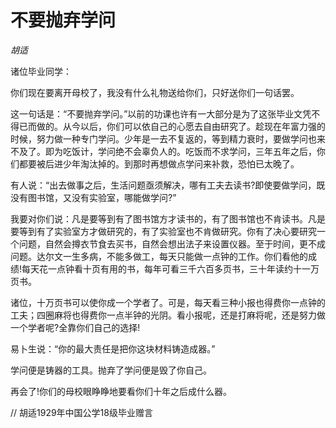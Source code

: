 # 不要抛弃学问

*胡适*

诸位毕业同学：

你们现在要离开母校了，我没有什么礼物送给你们，只好送你们一句话罢。

这一句话是：“不要抛弃学问。”以前的功课也许有一大部分是为了这张毕业文凭不得已而做的。从今以后，你们可以依自己的心愿去自由研究了。趁现在年富力强的时候，努力做一种专门学问。少年是一去不复返的，等到精力衰时，要做学问也来不及了。即为吃饭计，学问绝不会辜负人的。吃饭而不求学问，三年五年之后，你们都要被后进少年淘汰掉的。到那时再想做点学问来补救，恐怕已太晚了。

有人说：“出去做事之后，生活问题亟须解决，哪有工夫去读书?即使要做学问，既没有图书馆，又没有实验室，哪能做学问?”

我要对你们说：凡是要等到有了图书馆方才读书的，有了图书馆也不肯读书。凡是要等到有了实验室方才做研究的，有了实验室也不肯做研究。你有了决心要研究一个问题，自然会撙衣节食去买书，自然会想出法子来设置仪器。至于时间，更不成问题。达尔文一生多病，不能多做工，每天只能做一点钟的工作。你们看他的成绩!每天花一点钟看十页有用的书，每年可看三千六百多页书，三十年读约十一万页书。

诸位，十万页书可以使你成一个学者了。可是，每天看三种小报也得费你一点钟的工夫；四圈麻将也得费你一点半钟的光阴。看小报呢，还是打麻将呢，还是努力做一个学者呢?全靠你们自己的选择!

易卜生说：“你的最大责任是把你这块材料铸造成器。”

学问便是铸器的工具。抛弃了学问便是毁了你自己。

再会了!你们的母校眼睁睁地要看你们十年之后成什么器。

// 胡适1929年中国公学18级毕业赠言